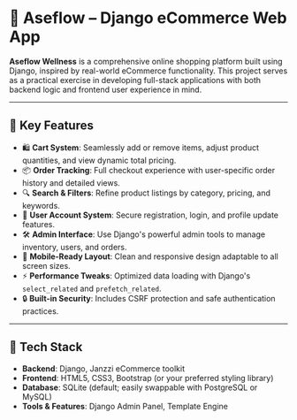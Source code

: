 # 🛒 Aseflow – Django eCommerce Web App

**Aseflow Wellness** is a comprehensive online shopping platform built using Django, inspired by real-world eCommerce functionality. This project serves as a practical exercise in developing full-stack applications with both backend logic and frontend user experience in mind.

---

## 🚀 Key Features

- 🛍️ **Cart System**: Seamlessly add or remove items, adjust product quantities, and view dynamic total pricing.
- 📦 **Order Tracking**: Full checkout experience with user-specific order history and detailed views.
- 🔍 **Search & Filters**: Refine product listings by category, pricing, and keywords.
- 👥 **User Account System**: Secure registration, login, and profile update features.
- 🛠️ **Admin Interface**: Use Django's powerful admin tools to manage inventory, users, and orders.
- 📱 **Mobile-Ready Layout**: Clean and responsive design adaptable to all screen sizes.
- ⚡ **Performance Tweaks**: Optimized data loading with Django's `select_related` and `prefetch_related`.
- 🔒 **Built-in Security**: Includes CSRF protection and safe authentication practices.

---

## 🧰 Tech Stack

- **Backend**: Django, Janzzi eCommerce toolkit
- **Frontend**: HTML5, CSS3, Bootstrap (or your preferred styling library)
- **Database**: SQLite (default; easily swappable with PostgreSQL or MySQL)
- **Tools & Features**: Django Admin Panel, Template Engine



